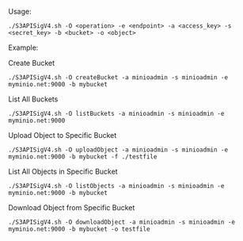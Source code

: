 Usage: 

`./S3APISigV4.sh -O <operation> -e <endpoint> -a <access_key> -s <secret_key> -b <bucket> -o <object>`

Example:

Create Bucket

`./S3APISigV4.sh -O createBucket -a minioadmin -s minioadmin -e myminio.net:9000 -b mybucket`

List All Buckets

`./S3APISigV4.sh -O listBuckets -a minioadmin -s minioadmin -e myminio.net:9000`

Upload Object to Specific Bucket

`./S3APISigV4.sh -O uploadObject -a minioadmin -s minioadmin -e myminio.net:9000 -b mybucket -f ./testfile`

List All Objects in Specific Bucket

`./S3APISigV4.sh -O listObjects -a minioadmin -s minioadmin -e myminio.net:9000 -b mybucket`

Download Object from Specific Bucket

`./S3APISigV4.sh -O downloadObject -a minioadmin -s minioadmin -e myminio.net:9000 -b mybucket -o testfile`

